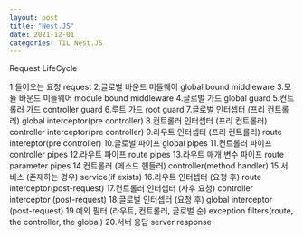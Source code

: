 ```yaml
---
layout: post
title: "Nest.JS"
date: 2021-12-01
categories: TIL Nest.JS
---
```


Request LifeCycle

1.들어오는 요청 request
2.글로벌 바운드 미들웨어 global bound middleware
3.모듈 바운드 미들웨어 module bound middleware
4.글로벌 가드 global guard
5.컨트롤러 가드 controller guard
6.루트 가드 root guard
7.글로벌 인터셉터 (프리 컨트롤러) global interceptor(pre controller)
8.컨트롤러 인터셉터 (프리 컨트롤러) controller interceptor(pre controller)
9.라우트 인터셉터 (프리 컨트롤러) route intereptor(pre controller)
10.글로벌 파이프 global pipes
11.컨트롤러 파이프 controller pipes
12.라우트 파이프 route pipes 
13.라우트 매개 변수 파이프 route parameter pipes
14.컨트롤러 (메소드 핸들러) controller(method handler)
15.서비스 (존재하는 경우) service(if exists)
16.라우트 인터셉터 (요청 후) route interceptor(post-request)
17.컨트롤러 인터셉터 (사후 요청) controller interceptor (post-request)
18.글로벌 인터셉터 (요청 후) global interceptor (post-request)
19.예외 필터 (라우트, 컨트롤러, 글로벌 순) exception filters(route, the controller, the global)
20.서버 응답 server response